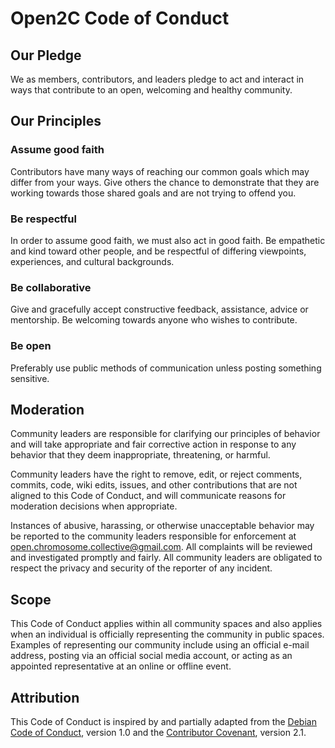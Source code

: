 ---
---
# Open2C Code of Conduct

## Our Pledge

We as members, contributors, and leaders pledge to act and interact in ways that
contribute to an open, welcoming and healthy community.

## Our Principles

### Assume good faith

Contributors have many ways of reaching our common goals which may differ from
your ways. Give others the chance to demonstrate that they are working towards
those shared goals and are not trying to offend you.

### Be respectful

In order to assume good faith, we must also act in good faith. Be empathetic and
kind toward other people, and be respectful of differing viewpoints, experiences,
and cultural backgrounds.

### Be collaborative

Give and gracefully accept constructive feedback, assistance, advice or
mentorship. Be welcoming towards anyone who wishes to contribute.

### Be open

Preferably use public methods of communication unless posting something
sensitive.

## Moderation

Community leaders are responsible for clarifying our principles of behavior and
will take appropriate and fair corrective action in response to any behavior
that they deem inappropriate, threatening, or harmful.

Community leaders have the right to remove, edit, or reject comments, commits,
code, wiki edits, issues, and other contributions that are not aligned to this
Code of Conduct, and will communicate reasons for moderation decisions when
appropriate.

Instances of abusive, harassing, or otherwise unacceptable behavior may be reported 
to the community leaders responsible for enforcement at open.chromosome.collective@gmail.com. 
All complaints will be reviewed and investigated promptly and fairly. All community leaders 
are obligated to respect the privacy and security of the reporter of any incident.

## Scope

This Code of Conduct applies within all community spaces and also applies when
an individual is officially representing the community in public spaces.
Examples of representing our community include using an official e-mail
address, posting via an official social media account, or acting as an
appointed representative at an online or offline event.

## Attribution

This Code of Conduct is inspired by and partially adapted from the [Debian Code
of Conduct](https://www.debian.org/code_of_conduct), version 1.0 and the
[Contributor Covenant](https://www.contributor-covenant.org/version/2/1/code_of_conduct.html),
version 2.1.
